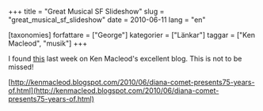 +++
title = "Great Musical SF Slideshow"
slug = "great_musical_sf_slideshow"
date = 2010-06-11
lang = "en"

[taxonomies]
forfattare = ["George"]
kategorier = ["Länkar"]
taggar = ["Ken Macleod", "musik"]
+++

I found [this](http://kenmacleod.blogspot.com/2010/06/diana-comet-presents75-years-of.html) last week on Ken Macleod's excellent blog. This is not to be missed!

[http://kenmacleod.blogspot.com/2010/06/diana-comet-presents75-years-of.html](http://kenmacleod.blogspot.com/2010/06/diana-comet-presents75-years-of.html)
